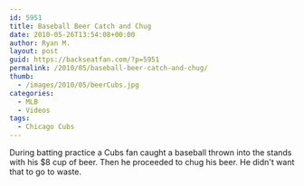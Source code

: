 ```yaml
---
id: 5951
title: Baseball Beer Catch and Chug
date: 2010-05-26T13:54:08+00:00
author: Ryan M.
layout: post
guid: https://backseatfan.com/?p=5951
permalink: /2010/05/baseball-beer-catch-and-chug/
thumb:
  - /images/2010/05/beerCubs.jpg
categories:
  - MLB
  - Videos
tags:
  - Chicago Cubs
---
```


<div class="entry">
  <p>
  </p>

  <p>
    During batting practice a Cubs fan caught a baseball thrown into the stands with his $8 cup of beer. Then he proceeded to chug his beer. He didn't want that to go to waste.
  </p>
</div>
